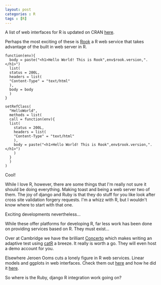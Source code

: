 ```yaml
---
layout: post
categories : R
tags : [R]
---
```

A list of web interfaces for R is updated on CRAN <A href="http://cran.r-project.org/doc/FAQ/R-FAQ.html#R-Web-Interfaces">here</A>.

Perhaps the most exciting of these is <A href="http://jeffreyhorner.tumblr.com/post/4723187316/introducing-rook">Rook</A> a R web service that takes advantage of the built in web server in R.

    function(env){
      body = paste("<h1>Hello World! This is Rook",env$rook.version,".</h1>")
      list(
      status = 200L,
      headers = list(
      "Content-Type" = "text/html"
      ),
      body = body
      )
    }

    setRefClass(
      "HelloWorld",
      methods = list(
      call = function(env){
      list(
        status = 200L,
        headers = list(
        "Content-Type" = "text/html"
        ),
        body = paste("<h1>Hello World! This is Rook",env$rook.version,".</h1>")
        )
      }
      )
    )

Cool!

While I love R, however, there are some things that I'm really not sure it should be doing everything. Making toast and being a web server two of them. The joy of django and Ruby is that they do stuff for you like look after cross site validation forgery requests. I'm a whizz with R, but I wouldn't know where to start with that one.

Exciting developments nevertheless...

While these offer platforms for developing R, far less work has been done on providing services based on R. They must exist...

Over at Cambridge we have the brilliant <A href="http://www.psychometrics.cam.ac.uk/news.41.htm">Concerto</A> which makes writing an adaptive test using <A href="http://cran.r-project.org/web/packages/catR/index.html">catR</A> a breeze. It really is worth a go. They will even host a demo account for you.

Elsewhere Jeroen Ooms cuts a lonely figure in R web services. Linear models and ggplots in web interfaces. Check them out <A  href="http://www.stat.ucla.edu/~jeroen/">here</A> and how he did it <A href="http://www.stat.ucla.edu/~jeroen/files/barug2010.pdf">here</A>.

So where is the Ruby, django R integration work going on?





